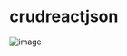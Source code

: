 # crudreactjson

![image](https://user-images.githubusercontent.com/59670578/161359993-4d46d0ad-0b67-4186-92fd-8a055e4dd4c6.png)
